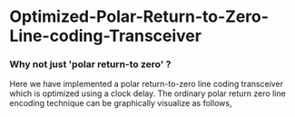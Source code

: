 # Optimized-Polar-Return-to-Zero-Line-coding-Transceiver

### Why not just 'polar return-to zero' ?

Here we have implemented a polar return-to-zero line coding transceiver which is optimized using a clock delay. The ordinary polar return zero line encoding technique can be graphically visualize as follows, 
